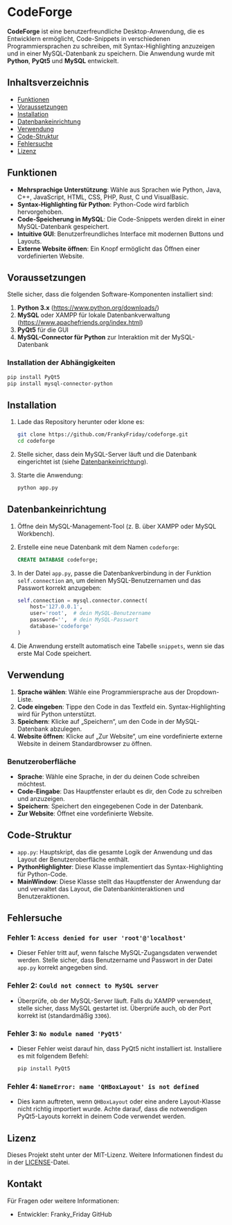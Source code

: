 
# CodeForge

**CodeForge** ist eine benutzerfreundliche Desktop-Anwendung, die es Entwicklern ermöglicht, Code-Snippets in verschiedenen Programmiersprachen zu schreiben, mit Syntax-Highlighting anzuzeigen und in einer MySQL-Datenbank zu speichern. Die Anwendung wurde mit **Python**, **PyQt5** und **MySQL** entwickelt.

## Inhaltsverzeichnis
- [Funktionen](#funktionen)
- [Voraussetzungen](#voraussetzungen)
- [Installation](#installation)
- [Datenbankeinrichtung](#datenbankeinrichtung)
- [Verwendung](#verwendung)
- [Code-Struktur](#code-struktur)
- [Fehlersuche](#fehlersuche)
- [Lizenz](#lizenz)

## Funktionen

- **Mehrsprachige Unterstützung**: Wähle aus Sprachen wie Python, Java, C++, JavaScript, HTML, CSS, PHP, Rust, C und VisualBasic.
- **Syntax-Highlighting für Python**: Python-Code wird farblich hervorgehoben.
- **Code-Speicherung in MySQL**: Die Code-Snippets werden direkt in einer MySQL-Datenbank gespeichert.
- **Intuitive GUI**: Benutzerfreundliches Interface mit modernen Buttons und Layouts.
- **Externe Website öffnen**: Ein Knopf ermöglicht das Öffnen einer vordefinierten Website.

## Voraussetzungen

Stelle sicher, dass die folgenden Software-Komponenten installiert sind:

1. **Python 3.x** (https://www.python.org/downloads/)
2. **MySQL** oder XAMPP für lokale Datenbankverwaltung (https://www.apachefriends.org/index.html)
3. **PyQt5** für die GUI
4. **MySQL-Connector für Python** zur Interaktion mit der MySQL-Datenbank

### Installation der Abhängigkeiten

```bash
pip install PyQt5
pip install mysql-connector-python
```

## Installation

1. Lade das Repository herunter oder klone es:

    ```bash
    git clone https://github.com/FrankyFriday/codeforge.git
    cd codeforge
    ```

2. Stelle sicher, dass dein MySQL-Server läuft und die Datenbank eingerichtet ist (siehe [Datenbankeinrichtung](#datenbankeinrichtung)).

3. Starte die Anwendung:

    ```bash
    python app.py
    ```

## Datenbankeinrichtung

1. Öffne dein MySQL-Management-Tool (z. B. über XAMPP oder MySQL Workbench).
2. Erstelle eine neue Datenbank mit dem Namen `codeforge`:

    ```sql
    CREATE DATABASE codeforge;
    ```

3. In der Datei `app.py`, passe die Datenbankverbindung in der Funktion `self.connection` an, um deinen MySQL-Benutzernamen und das Passwort korrekt anzugeben:

    ```python
    self.connection = mysql.connector.connect(
        host='127.0.0.1',
        user='root',  # dein MySQL-Benutzername
        password='',  # dein MySQL-Passwort
        database='codeforge'
    )
    ```

4. Die Anwendung erstellt automatisch eine Tabelle `snippets`, wenn sie das erste Mal Code speichert.

## Verwendung

1. **Sprache wählen**: Wähle eine Programmiersprache aus der Dropdown-Liste.
2. **Code eingeben**: Tippe den Code in das Textfeld ein. Syntax-Highlighting wird für Python unterstützt.
3. **Speichern**: Klicke auf „Speichern“, um den Code in der MySQL-Datenbank abzulegen.
4. **Website öffnen**: Klicke auf „Zur Website“, um eine vordefinierte externe Website in deinem Standardbrowser zu öffnen.

### Benutzeroberfläche

- **Sprache**: Wähle eine Sprache, in der du deinen Code schreiben möchtest.
- **Code-Eingabe**: Das Hauptfenster erlaubt es dir, den Code zu schreiben und anzuzeigen.
- **Speichern**: Speichert den eingegebenen Code in der Datenbank.
- **Zur Website**: Öffnet eine vordefinierte Website.

## Code-Struktur

- `app.py`: Hauptskript, das die gesamte Logik der Anwendung und das Layout der Benutzeroberfläche enthält.
- **PythonHighlighter**: Diese Klasse implementiert das Syntax-Highlighting für Python-Code.
- **MainWindow**: Diese Klasse stellt das Hauptfenster der Anwendung dar und verwaltet das Layout, die Datenbankinteraktionen und Benutzeraktionen.

## Fehlersuche

### Fehler 1: `Access denied for user 'root'@'localhost'`

- Dieser Fehler tritt auf, wenn falsche MySQL-Zugangsdaten verwendet werden. Stelle sicher, dass Benutzername und Passwort in der Datei `app.py` korrekt angegeben sind.

### Fehler 2: `Could not connect to MySQL server`

- Überprüfe, ob der MySQL-Server läuft. Falls du XAMPP verwendest, stelle sicher, dass MySQL gestartet ist. Überprüfe auch, ob der Port korrekt ist (standardmäßig `3306`).

### Fehler 3: `No module named 'PyQt5'`

- Dieser Fehler weist darauf hin, dass PyQt5 nicht installiert ist. Installiere es mit folgendem Befehl:

    ```bash
    pip install PyQt5
    ```

### Fehler 4: `NameError: name 'QHBoxLayout' is not defined`

- Dies kann auftreten, wenn `QHBoxLayout` oder eine andere Layout-Klasse nicht richtig importiert wurde. Achte darauf, dass die notwendigen PyQt5-Layouts korrekt in deinem Code verwendet werden.

## Lizenz

Dieses Projekt steht unter der MIT-Lizenz. Weitere Informationen findest du in der [LICENSE](LICENSE)-Datei.

## Kontakt

Für Fragen oder weitere Informationen:

- Entwickler: Franky_Friday GitHub
